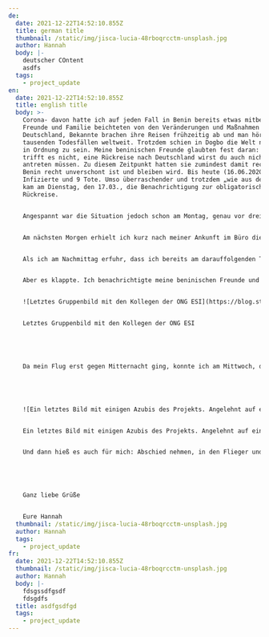 ```yaml
---
de:
  date: 2021-12-22T14:52:10.855Z
  title: german title
  thumbnail: /static/img/jisca-lucia-48rboqrcctm-unsplash.jpg
  author: Hannah
  body: |-
    deutscher COntent
    asdfs
  tags:
    - project_update
en:
  date: 2021-12-22T14:52:10.855Z
  title: english title
  body: >-
    Corona- davon hatte ich auf jeden Fall in Benin bereits etwas mitbekommen.
    Freunde und Familie beichteten von den Veränderungen und Maßnahmen in
    Deutschland, Bekannte brachen ihre Reisen frühzeitig ab und man hört von
    tausenden Todesfällen weltweit. Trotzdem schien in Dogbo die Welt noch ganz
    in Ordnung zu sein. Meine beninischen Freunde glaubten fest daran: uns
    trifft es nicht, eine Rückreise nach Deutschland wirst du auch nicht
    antreten müssen. Zu diesem Zeitpunkt hatten sie zumindest damit recht, dass
    Benin recht unverschont ist und bleiben wird. Bis heute (16.06.2020) nur 483
    Infizierte und 9 Tote. Umso überraschender und trotzdem „wie aus dem Nichts“
    kam am Dienstag, den 17.03., die Benachrichtigung zur obligatorischen
    Rückreise.


    Angespannt war die Situation jedoch schon am Montag, genau vor drei Monaten. Meine amerikanische Freundin Carly kam gegen Mittag in unser Büro und teilte uns mit, dass alle Freiwilligen ihrer Organisation zurückgeholt werden. Und dass sie bereits morgen abfahren müsse. Das war schon mal ein großer Schock. Ich war unglaublich traurig, ist denn Dogbo ohne Carly nicht mehr wirklich Dogbo. Gleichzeitig fing auch ich an, mich zu fragen, ob ich denn auch zurück müsse. Die Nacht von Montag auf Dienstag war recht kurz. Ich informierte mein Eltern über die Neuigkeiten und meine Sorgen, ebenfalls abbrechen zu müssen. Des Weiteren begleitete ich Carly zu ihrer Wohnung und half ihr ihre Sachen zu packen.


    Am nächsten Morgen erhielt ich kurz nach meiner Ankunft im Büro die Nachricht, dass auch wir weltwärts- Freiwilligen zurück nach Deutschland müssen und ich so schnell wie möglich meine Sachen packen solle. Um ehrlich zu sein, brach in diesem Moment für mich eine Welt zusammen. Trotzdem schaffte ich es – oder besser gesagt, versuchte ich es – Ordnung in meine Unterkunft zu bringen. Was sich alles in 8 Monaten in so einem Haus alles ansammeln kann! Glücklicherweise hatte ich sowohl beim Aufräumen, als auch beim Durchstehen dieser Situation Unterstützung von Caro. Sie ist ebenfalls eine Deutsche, welche seit Mitte Februar mit freiwillig im Projekt arbeitete. Sie war wirklich eine große Stütze. Zusammen versuchten wir das Haus auf Vordermann zu bringen und uns gegenseitig zu trösten. Denn auch sie musste vorzeitig abreisen, obwohl sie privat her kam.


    Als ich am Nachmittag erfuhr, dass ich bereits am darauffolgenden Tag in den Flieger Richtung Heimat steigen sollte, verstand ich die Welt nicht mehr. Warum? Wie? Das geht doch nicht!


    Aber es klappte. Ich benachrichtigte meine beninischen Freunde und packte nebenbei weiter meine Sachen. Zum Glück durfte ich zwei Gepäckstücke verwenden, das erleichterte den Packprozess erheblich. Während Abends meine Freunde eintrudelten, um mich ein letztes Mal zu sehen, musste ich gleichzeitig weiter packen. Die Nacht war noch kürzer als die vorherige.


    ![Letztes Gruppenbild mit den Kollegen der ONG ESI](https://blog.sternsinger.de/wp-content/uploads/2020/06/IMG-20200319-WA0014-700x394.jpg)


    Letztes Gruppenbild mit den Kollegen der ONG ESI


     


    Da mein Flug erst gegen Mitternacht ging, konnte ich am Mittwoch, den 18.03., noch einmal ins Projekt und mich von den Azubis und Kollegen verabschieden. Das war nicht einfach, aber ich bin unglaublich dankbar, diese Zeit noch gehabt zu haben. Das letzte Abendteuer war dann die Autofahrt zum Flughafen. Charles, der Fahrer des Projekts, Basile, mein Mentor, Caro und ein guter beninischer Freund begleiteten mich. Wir hatten mit Carly vereinbart, uns am Flughafen zu verabschieden. Ihr Flug ging früher als meiner und somit sollte das eigentlich kein Problem werden. Eigentlich. Eine Autopanne machte uns jedoch einen Strich durch die Rechnung. Nach einer Stunde des Wartens, schafften wir es gerade noch rechtzeitig Carly ein letztes Mal zu drücken.


     


    ![Ein letztes Bild mit einigen Azubis des Projekts. Angelehnt auf eine miteinander durchgeführte Yoga-Stunde](https://blog.sternsinger.de/wp-content/uploads/2020/06/IMG-20200319-WA0037-700x394.jpg)


    Ein letztes Bild mit einigen Azubis des Projekts. Angelehnt auf eine miteinander durchgeführte Yoga-Stunde


    Und dann hieß es auch für mich: Abschied nehmen, in den Flieger und ab nach Deutschland. Dort erwartete mich meine Familie und auch, wenn ich mich freute sie wieder zu sehen, hing mein Herz noch in Benin. Jene vergangenen Tage und die darauffolgenden Wochen waren nicht leicht, dennoch fühlte ich mich durch das KMW und meine Familie gut betreut. Ich konnte mich in der Gewissheit wiegen, jeder Zeit auf ein offenes und unterstützendes Ohr bei meiner Entsendeorganisation zu stoßen. Aber auch meine beninischen Freunde und Kollegen von der ONG ESI halfen mir bei meinen Reisevorbereitungen. Ich bin dankbar, dass ich von jeder Seite auf Verständnis stieß und fühlte mich jederzeit gut umsorgt. Und das nicht nur während des plötzlichen Abbruchs, sondern auch über meinen ganzen Freiwilligendienst hinweg. Die Erfahrungen und Erlebnisse meiner 8 Monate in Benin will ich auf keinen Fall missen und bin dankbar dieses Traum ermöglicht bekommen zu haben.


     


    Ganz liebe Grüße


    Eure Hannah
  thumbnail: /static/img/jisca-lucia-48rboqrcctm-unsplash.jpg
  author: Hannah
  tags:
    - project_update
fr:
  date: 2021-12-22T14:52:10.855Z
  thumbnail: /static/img/jisca-lucia-48rboqrcctm-unsplash.jpg
  author: Hannah
  body: |-
    fdsgssdfgsdf
    fdsgdfs
  title: asdfgsdfgd
  tags:
    - project_update
---
```


